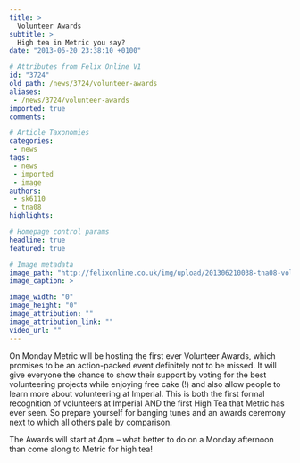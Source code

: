 ```yaml
---
title: >
  Volunteer Awards
subtitle: >
  High tea in Metric you say?
date: "2013-06-20 23:38:10 +0100"

# Attributes from Felix Online V1
id: "3724"
old_path: /news/3724/volunteer-awards
aliases:
 - /news/3724/volunteer-awards
imported: true
comments:

# Article Taxonomies
categories:
 - news
tags:
 - news
 - imported
 - image
authors:
 - sk6110
 - tna08
highlights:

# Homepage control params
headline: true
featured: true

# Image metadata
image_path: "http://felixonline.co.uk/img/upload/201306210038-tna08-volunteer-awards-ceremony-poster.jpg"
image_caption: >

image_width: "0"
image_height: "0"
image_attribution: ""
image_attribution_link: ""
video_url: ""
---
```


On Monday Metric will be hosting the first ever Volunteer Awards, which promises to be an action-packed event definitely not to be missed. It will give everyone the chance to show their support by voting for the best volunteering projects while enjoying free cake (!) and also allow people to learn more about volunteering at Imperial. This is both the first formal recognition of volunteers at Imperial AND the first High Tea that Metric has ever seen. So prepare yourself for banging tunes and an awards ceremony next to which all others pale by comparison.

The Awards will start at 4pm – what better to do on a Monday afternoon than come along to Metric for high tea!
